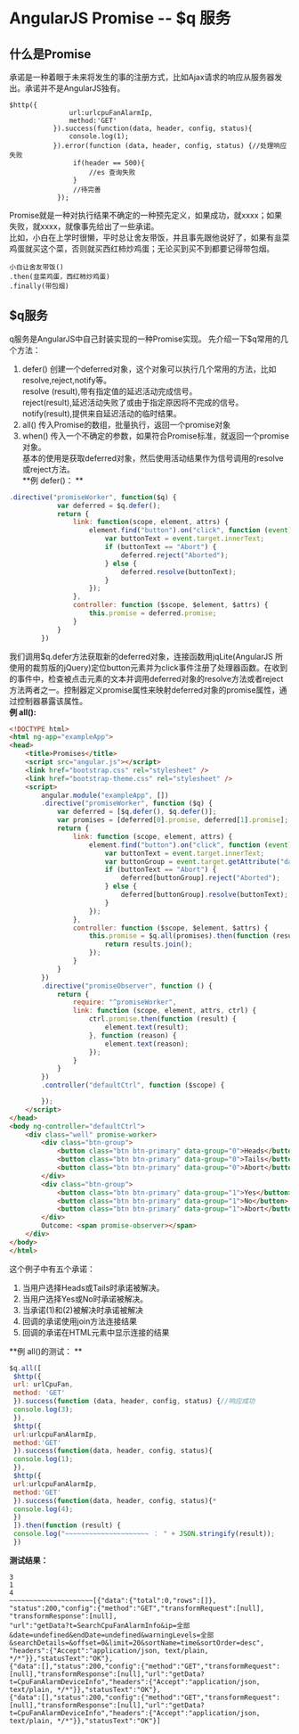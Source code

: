 # AngularJS Promise -- $q 服务   
## 什么是Promise    
承诺是一种着眼于未来将发生的事的注册方式，比如Ajax请求的响应从服务器发出。承诺并不是AngularJS独有。   
```
$http({
               url:urlcpuFanAlarmIp,
               method:'GET'
           }).success(function(data, header, config, status){
               console.log(1);
           }).error(function (data, header, config, status) {//处理响应失败
                if(header == 500){
                    //es 查询失败
                }
                //待完善
            });
```
Promise就是一种对执行结果不确定的一种预先定义，如果成功，就xxxx；如果失败，就xxxx，就像事先给出了一些承诺。   
比如，小白在上学时很懒，平时总让舍友带饭，并且事先跟他说好了，如果有韭菜鸡蛋就买这个菜，否则就买西红柿炒鸡蛋；无论买到买不到都要记得带包烟。   
```
小白让舍友带饭()
.then(韭菜鸡蛋，西红柿炒鸡蛋)
.finally(带包烟)
```
## $q服务  
q服务是AngularJS中自己封装实现的一种Promise实现。
先介绍一下$q常用的几个方法：

1. defer() 创建一个deferred对象，这个对象可以执行几个常用的方法，比如resolve,reject,notify等。   
resolve (result),带有指定值的延迟活动完成信号。   
reject(result),延迟活动失败了或由于指定原因将不完成的信号。
notify(result),提供来自延迟活动的临时结果。
2. all() 传入Promise的数组，批量执行，返回一个promise对象
3. when() 传入一个不确定的参数，如果符合Promise标准，就返回一个promise对象。   
基本的使用是获取deferred对象，然后使用活动结果作为信号调用的resolve或reject方法。   
**例 defer()： **    

```js
.directive("promiseWorker", function($q) {
            var deferred = $q.defer();
            return {
                link: function(scope, element, attrs) {
                    element.find("button").on("click", function (event) {
                        var buttonText = event.target.innerText;
                        if (buttonText == "Abort") {
                            deferred.reject("Aborted");
                        } else {
                            deferred.resolve(buttonText);
                        }
                    });
                },
                controller: function ($scope, $element, $attrs) {
                    this.promise = deferred.promise;
                }
            }
        })
```
我们调用$q.defer方法获取新的deferred对象，连接函数用jqLite(AngularJS 所使用的裁剪版的jQuery)定位button元素并为click事件注册了处理器函数。在收到的事件中，检查被点击元素的文本并调用deferred对象的resolve方法或者reject方法两者之一。控制器定义promise属性来映射deferred对象的promise属性，通过控制器暴露该属性。    
**例 all():**   
```html
<!DOCTYPE html>
<html ng-app="exampleApp">
<head>
    <title>Promises</title>
    <script src="angular.js"></script>
    <link href="bootstrap.css" rel="stylesheet" />
    <link href="bootstrap-theme.css" rel="stylesheet" />
    <script>
        angular.module("exampleApp", [])
        .directive("promiseWorker", function ($q) {
            var deferred = [$q.defer(), $q.defer()];
            var promises = [deferred[0].promise, deferred[1].promise];
            return {
                link: function (scope, element, attrs) {
                    element.find("button").on("click", function (event) {
                        var buttonText = event.target.innerText;
                        var buttonGroup = event.target.getAttribute("data-group");
                        if (buttonText == "Abort") {
                            deferred[buttonGroup].reject("Aborted");
                        } else {
                            deferred[buttonGroup].resolve(buttonText);
                        }
                    });
                },
                controller: function ($scope, $element, $attrs) {
                    this.promise = $q.all(promises).then(function (results) {
                        return results.join();
                    });
                }
            }
        })
        .directive("promiseObserver", function () {
            return {
                require: "^promiseWorker",
                link: function (scope, element, attrs, ctrl) {
                    ctrl.promise.then(function (result) {
                        element.text(result);
                    }, function (reason) {
                        element.text(reason);
                    });
                }
            }
        })
        .controller("defaultCtrl", function ($scope) {

        });
    </script>
</head>
<body ng-controller="defaultCtrl">
    <div class="well" promise-worker>
        <div class="btn-group">
            <button class="btn btn-primary" data-group="0">Heads</button>
            <button class="btn btn-primary" data-group="0">Tails</button>
            <button class="btn btn-primary" data-group="0">Abort</button>
        </div>
        <div class="btn-group">
            <button class="btn btn-primary" data-group="1">Yes</button>
            <button class="btn btn-primary" data-group="1">No</button>
            <button class="btn btn-primary" data-group="1">Abort</button>
        </div>
        Outcome: <span promise-observer></span>
    </div>
</body>
</html>

```   
这个例子中有五个承诺：
1. 当用户选择Heads或Tails时承诺被解决。
2. 当用户选择Yes或No时承诺被解决。
3. 当承诺(1)和(2)被解决时承诺被解决
4. 回调的承诺使用join方法连接结果
5. 回调的承诺在HTML元素中显示连接的结果   



**例 all()的测试： **  
```js
$q.all([
 $http({
 url: urlCpuFan,
 method: 'GET'
 }).success(function (data, header, config, status) {//响应成功
 console.log(3);
 }),
 $http({
 url:urlcpuFanAlarmIp,
 method:'GET'
 }).success(function(data, header, config, status){
 console.log(1);
 }),
 $http({
 url:urlcpuFanAlarmIp,
 method:'GET'
 }).success(function(data, header, config, status){*
 console.log(4);
 })
 ]).then(function (result) {
 console.log("~~~~~~~~~~~~~~~~~~~~~ ： " + JSON.stringify(result));
 })
```   
**测试结果：**   
```
3
1
4
~~~~~~~~~~~~~~~~~~~~~[{"data":{"total":0,"rows":[]},
"status":200,"config":{"method":"GET","transformRequest":[null],
"transformResponse":[null],
"url":"getData?t=SearchCpuFanAlarmInfo&ip=全部&date=undefined&endDate=undefined&warningLevels=全部&searchDetails=&offset=0&limit=20&sortName=time&sortOrder=desc",
"headers":{"Accept":"application/json, text/plain, */*"}},"statusText":"OK"},
{"data":[],"status":200,"config":{"method":"GET","transformRequest":[null],"transformResponse":[null],"url":"getData?t=CpuFanAlarmDeviceInfo","headers":{"Accept":"application/json, text/plain, */*"}},"statusText":"OK"},
{"data":[],"status":200,"config":{"method":"GET","transformRequest":[null],"transformResponse":[null],"url":"getData?t=CpuFanAlarmDeviceInfo","headers":{"Accept":"application/json, text/plain, */*"}},"statusText":"OK"}]
```
